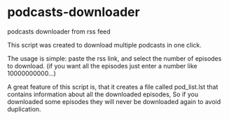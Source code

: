 # podcasts-downloader
podcasts downloader from rss feed

This script was created to download multiple podcasts in one click.

The usage is simple: paste the rss link, and select the number of episodes to download. (if you want all the episodes just enter a number like 10000000000...)

A great feature of this script is, that it creates a file called pod_list.lst that contains information about all the downloaded episodes,
So if you downloaded some episodes they will never be downloaded again to avoid duplication.
